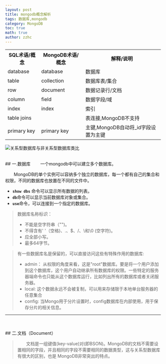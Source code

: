 ```yaml
---
layout: post
title: mongodb概念解析
tags: 数据库,mongodb
category: MongoDB
toc: true
math: true
author: zzhc
---
```


<table>
<tbody><tr>
<th>SQL术语/概念</th>
<th>MongoDB术语/概念</th>
<th>解释/说明</th>
</tr>
<tr>
<td>database</td>
<td>database</td>
<td>数据库</td>
</tr>
<tr>
<td>table</td>
<td>collection</td>
<td>数据库表/集合</td>
</tr>
<tr>
<td>row</td>
<td>document</td>
<td>数据记录行/文档</td>
</tr>
<tr>
<td>column</td>
<td>field</td>
<td>数据字段/域</td>
</tr>
<tr>
<td>index</td>
<td>index</td>
<td>索引</td>
</tr>
<tr>
<td>table joins</td>
<td>&nbsp;</td>
<td>表连接,MongoDB不支持</td>
</tr>
<tr>
<td>primary key</td>
<td>primary key</td>
<td>主键,MongoDB自动将_id字段设置为主键</td>
</tr>
</tbody></table>

![关系型数据库与非关系型数据库类比](https://www.runoob.com/wp-content/uploads/2013/10/Figure-1-Mapping-Table-to-Collection-1.png)

<br>
## 一.数据库
&emsp;&emsp;一个mongodb中可以建立多个数据库。

&emsp;&emsp;MongoDB的单个实例可以容纳多个独立的数据库，每一个都有自己的集合和权限，不同的数据库也放置在不同的文件中。

- <code>**show dbs**</code> 命令可以显示所有数据的列表。
- <code>**db**</code>命令可以显示当前数据库对象或集合。
- <code>**use**</code>命令，可以连接到一个指定的数据库。
  
> 数据库名称标识：
> - 不能是空字符串（"")。
> - 不得含有' '（空格)、.、$、/、\和\0 (空字符)。
> - 应全部小写。
> - 最多64字节。

> 有一些数据库名是保留的，可以直接访问这些有特殊作用的数据库:
> - admin： 从权限的角度来看，这是"root"数据库。要是将一个用户添加到这个数据库，这个用户自动继承所有数据库的权限。一些特定的服务器端命令也只能从这个数据库运行，比如列出所有的数据库或者关闭服务器。
> - local: 这个数据永远不会被复制，可以用来存储限于本地单台服务器的任意集合
> - config: 当Mongo用于分片设置时，config数据库在内部使用，用于保存分片的相关信息。


***
<br>
<br>
## 二.文档（Document）

> &emsp;&emsp;文档是一组键值(key-value)对(即BSON)。MongoDB的文档不需要设置相同的字段，并且相同的字段不需要相同的数据类型，这与关系型数据库有很大的区别，也是 MongoDB非常突出的特点。

















